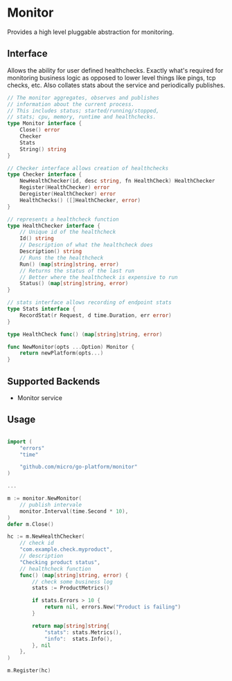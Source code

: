 # Monitor

Provides a high level pluggable abstraction for monitoring. 

## Interface

Allows the ability for user defined healthchecks. Exactly what's required for monitoring 
business logic as opposed to lower level things like pings, tcp checks, etc. Also 
collates stats about the service and periodically publishes.

```go
// The monitor aggregates, observes and publishes
// information about the current process.
// This includes status; started/running/stopped,
// stats; cpu, memory, runtime and healthchecks.
type Monitor interface {
	Close() error
	Checker
	Stats
	String() string
}

// Checker interface allows creation of healthchecks
type Checker interface {
	NewHealthChecker(id, desc string, fn HealthCheck) HealthChecker
	Register(HealthChecker) error
	Deregister(HealthChecker) error
	HealthChecks() ([]HealthChecker, error)
}

// represents a healthcheck function
type HealthChecker interface {
	// Unique id of the healthcheck
	Id() string
	// Description of what the healthcheck does
	Description() string
	// Runs the the healthcheck
	Run() (map[string]string, error)
	// Returns the status of the last run
	// Better where the healthcheck is expensive to run
	Status() (map[string]string, error)
}

// stats interface allows recording of endpoint stats
type Stats interface {
	RecordStat(r Request, d time.Duration, err error)
}

type HealthCheck func() (map[string]string, error)

func NewMonitor(opts ...Option) Monitor {
	return newPlatform(opts...)
}
```

## Supported Backends

- Monitor service

## Usage

```go

import (
	"errors"
	"time"

	"github.com/micro/go-platform/monitor"
)

...

m := monitor.NewMonitor(
	// publish intervale
	monitor.Interval(time.Second * 10),
)
defer m.Close()

hc := m.NewHealthChecker(
	// check id
	"com.example.check.myproduct",
	// description
	"Checking product status",
	// healthcheck function
	func() (map[string]string, error) {
		// check some business log
		stats := ProductMetrics()

		if stats.Errors > 10 {
			return nil, errors.New("Product is failing")
		}

		return map[string]string{
			"stats": stats.Metrics(),
			"info":  stats.Info(),
		}, nil
	},
)

m.Register(hc)
```
